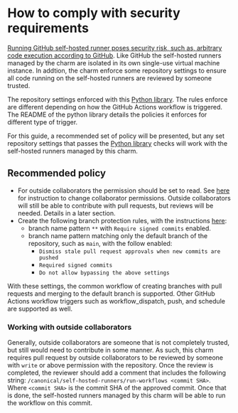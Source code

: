 # How to comply with security requirements

[Running GitHub self-hosted runner poses security risk, such as, arbitrary code execution according to GitHub](https://docs.github.com/en/actions/hosting-your-own-runners/managing-self-hosted-runners/about-self-hosted-runners#self-hosted-runner-security). Like GitHub the self-hosted runners managed by the charm are isolated in its own single-use virtual machine instance. In addtion, the charm enforce some repository settings to ensure all code running on the self-hosted runners are reviewed by someone trusted.

The repository settings enforced with this [Python library](https://github.com/canonical/repo-policy-compliance). The rules enforce are different depending on how the GitHub Actions workflow is triggered. The README of the python library details the policies it enforces for different type of trigger.

For this guide, a recommended set of policy will be presented, but any set repository settings that passes the [Python library](https://github.com/canonical/repo-policy-compliance) checks will work with the self-hosted runners managed by this charm.

## Recommended policy

- For outside collaborators the permission should be set to read. See [here](https://docs.github.com/en/repositories/managing-your-repositorys-settings-and-features/managing-repository-settings/managing-teams-and-people-with-access-to-your-repository#changing-permissions-for-a-team-or-person) for instruction to change collaborator permissions. Outside collaborators will still be able to contribute with pull requests, but reviews will be needed. Details in a later section.
- Create the following branch protection rules, with the instructions [here](https://docs.github.com/en/repositories/configuring-branches-and-merges-in-your-repository/managing-protected-branches/managing-a-branch-protection-rule#creating-a-branch-protection-rule):
  - branch name pattern `**` with `Require signed commits` enabled.
  - branch name pattern matching only the default branch of the repository, such as `main`, with the follow enabled:
    - `Dismiss stale pull request approvals when new commits are pushed`
    - `Required signed commits`
    - `Do not allow bypassing the above settings`

With these settings, the common workflow of creating branches with pull requests and merging to the default branch is supported. Other GitHub Actions workflow triggers such as workflow_dispatch, push, and schedule are supported as well.

### Working with outside collaborators

Generally, outside collaborators are someone that is not completely trusted, but still would need to contribute in some manner. As such, this charm requires pull request by outside collaborators to be reviewed by someone with `write` or above permission with the repository. Once the review is completed, the reviewer should add a comment that includes the following string: `/canonical/self-hosted-runners/run-workflows <commit SHA>`. Where `<commit SHA>` is the commit SHA of the approved commit. Once that is done, the self-hosted runners managed by this charm will be able to run the workflow on this commit.
